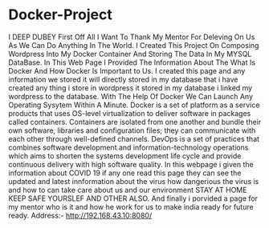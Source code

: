 # Docker-Project
I DEEP DUBEY First Off All I Want To Thank My Mentor For Deleving On Us As We Can Do Anything In The World.
I Created This Project On Composing Wordpress Into My Docker Container And Storing The Data In My MYSQL DataBase.
In This Web Page I Provided The Information About The What Is Docker And How Docker Is Important to Us.
I created this page and any information we stored it will directly stored in my database that i have created any thing i store in wordpress it stored in my database i linked my wordpress to the database.
With The Help Of Docker We Can Launch Any Operating Sysytem Within A Minute.
Docker is a set of platform as a service products that uses OS-level virtualization to deliver software in packages called containers. Containers are isolated from one another and bundle their own software, libraries and configuration files; they can communicate with each other through well-defined channels.
DevOps is a set of practices that combines software development and information-technology operations which aims to shorten the systems development life cycle and provide continuous delivery with high software quality.
In this webpage i given the information about COVID 19 if any one read this page they can see the updated and latest innformation about the virus how dangerious the virus is and how to can take care about us and our environment STAY AT HOME KEEP SAFE YOURSLEF AND OTHER ALSO.
And finally i porvided a page for my mentor who is it and how he work for us to make india ready for future ready.
Address:- http://192.168.43.10:8080/
